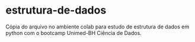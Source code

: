 # estrutura-de-dados
Cópia do arquivo no ambiente colab para estudo de estrutura de dados em python com o bootcamp Unimed-BH Ciência de Dados.
